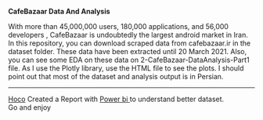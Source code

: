 **CafeBazaar Data And Analysis**



With more than 45,000,000 users, 180,000 applications, and 56,000 developers , CafeBazaar is undoubtedly the largest android market in Iran. 
In this repository, you can download scraped data from cafebazaar.ir in the dataset folder.  These data have been extracted until 20 March 2021. Also, you can see some EDA on these data on 2-CafeBazaar-DataAnalysis-Part1 file. As I use the Plotly library, use the HTML file to see the plots.
I should point out that most of the dataset and analysis output is in Persian.
***
[Hoco](https://github.com/hoco1) Created a Report with [Power bi ](https://app.powerbi.com/links/OGVCUEcktf?ctid=ef74ab9d-7519-4100-a4b7-21a2d07f3069&pbi_source=linkShare)to understand better dataset.  
Go and enjoy

